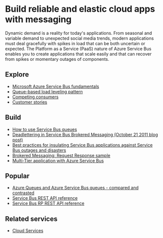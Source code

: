 <properties 
	pageTitle="Build Reliable and Elastic Cloud Apps with Messaging | Microsoft Azure" 
	description="Learn how to build reliable and elastic cloud applications with messaging in Microsoft Azure." 
	services="service-bus" 
	authors="sethmanheim" 
	manager="timlt" 
	editor="" 
	documentationCenter=""/>

<tags 
	ms.service="service-bus" 
	ms.workload="na" 
	ms.tgt_pltfrm="na" 
	ms.devlang="multiple" 
	ms.topic="article" 
	ms.date="05/10/2016" 
	ms.author="sethm"/>

# Build reliable and elastic cloud apps with messaging 
 
Dynamic demand is a reality for today's applications. From seasonal and variable demand to unexpected social media trends, modern applications must deal gracefully with spikes in load that can be both uncertain or expected. The Platform as a Service (PaaS) nature of Azure Service Bus enables you to create applications that scale easily and that can recover from spikes or momentary outages of components.  
 
## Explore

- [Microsoft Azure Service Bus fundamentals](service-bus-fundamentals-hybrid-solutions.md)
- [Queue-based load leveling pattern](http://msdn.microsoft.com/library/dn589783.aspx)
- [Competing consumers](http://msdn.microsoft.com/library/dn568101.aspx)
- [Customer stories](https://customers.microsoft.com/Pages/Home.aspx)
 
## Build

- [How to use Service Bus queues](service-bus-dotnet-get-started-with-queues.md) 
- [Deadlettering in Service Bus Brokered Messaging (October 21 2011 blog post)](http://geekswithblogs.net/asmith/articles/147398.aspx) 
- [Best practices for insulating Service Bus applications against Service Bus outages and disasters](service-bus-outages-disasters.md)
- [Brokered Messaging: Request Response sample](https://code.msdn.microsoft.com/Brokered-Messaging-Request-0ce8fcaf) 
- [Multi-Tier application with Azure Service Bus](service-bus-dotnet-multi-tier-app-using-service-bus-queues.md)
 
## Popular

- [Azure Queues and Azure Service Bus queues - compared and contrasted](service-bus-azure-and-service-bus-queues-compared-contrasted.md)
- [Service Bus REST API reference](http://msdn.microsoft.com/library/azure/hh780717.aspx)
- [Service Bus RP REST API reference](https://msdn.microsoft.com/library/azure/mt639375.aspx)

## Related services

- [Cloud Services](https://azure.microsoft.com/services/cloud-services/) 
 
